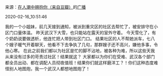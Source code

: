 来源：[在人潮中拥抱你（来自豆瓣）](https://www.douban.com/people/lissazheng/)的[广播](https://www.douban.com/people/lissazheng/status/2814346327/)


2020-02-16_10:51:46


我的一个小姐妹，前几天接到通知，被派到重灾区的社区去帮忙了，被安排守在小区门口量体温。
昨天武汉下大雪，也只能站在露天的室外守着。
今天雪化了，有个奶奶说要做透析，他连忙把人带到社区门口。
结果社区的人不帮她派车，七八个嫂子暖气开着聊天，他看不下去争执了几句，那群嫂子还不高兴，嫌他多事，令他心寒。
在此之前我们都以为社区是忙的脚不沾地，被各种为难，所以这些天我从来没有过多的苛责过社区！结果就这？
大家都以为你们在受难、武汉各个部门都全员出动、都在调配人员彻夜值班！结果你们就这样磨洋工？！你们这种态度难怪别人地图炮，我一个武汉人都想地图炮了！
